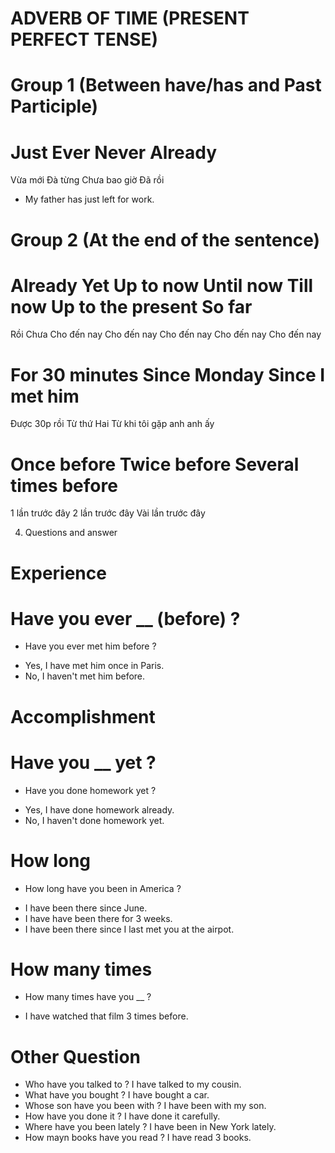 # ADVERB OF TIME (PRESENT PERFECT TENSE)

# Group 1 (Between have/has and Past Participle)
# Just      Ever        Never           Already
Vừa mới    Đà từng    Chưa bao giờ      Đã rồi
+ My father has just left for work.

# Group 2 (At the end of the sentence)
#  Already   Yet      Up to now          Until now       Till now       Up to the present    So far
 Rồi        Chưa     Cho đến nay        Cho đến nay    Cho đến nay      Cho đến nay       Cho đến nay
#  For 30 minutes     Since Monday       Since I met him         
 Được 30p rồi        Từ thứ Hai     Từ khi tôi gặp anh anh ấy
#  Once before        Twice before       Several times before
 1 lần trước đây     2 lần trước đây      Vài lần trước đây

4. Questions and answer
# Experience
# Have you ever __ (before) ?
+ Have you ever met him before ?
- Yes, I have met him once in Paris.
- No, I haven't met him before.

# Accomplishment
# Have you __ yet ?
+ Have you done homework yet ?
- Yes, I have done homework already.
- No, I haven't done homework yet.

# How long
+ How long have you been in America ?
- I have been there since June.
- I have have been there for 3 weeks.
- I have been there since I last met you at the airpot. 

# How many times
+ How many times have you __ ?
- I have watched that film 3 times before.

# Other Question
- Who have you talked to ? I have talked to my cousin.
- What have you bought ? I have bought a car.
- Whose son have you been with ? I have been with my son.
- How have you done it ? I have done it carefully.
- Where have you been lately ? I have been in New York lately.
- How mayn books have you read ? I have read 3 books.